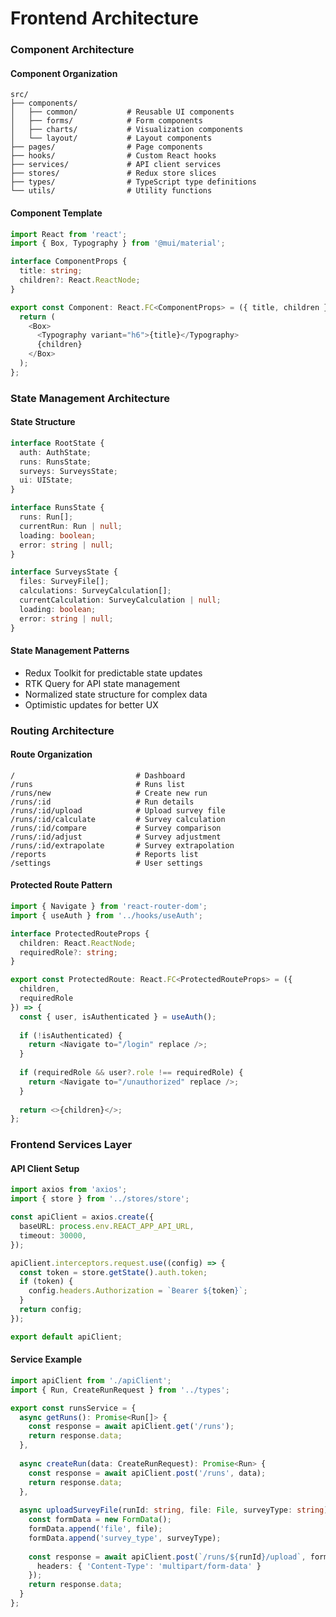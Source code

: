 # Frontend Architecture

### Component Architecture

#### Component Organization
```
src/
├── components/
│   ├── common/           # Reusable UI components
│   ├── forms/            # Form components
│   ├── charts/           # Visualization components
│   └── layout/           # Layout components
├── pages/                # Page components
├── hooks/                # Custom React hooks
├── services/             # API client services
├── stores/               # Redux store slices
├── types/                # TypeScript type definitions
└── utils/                # Utility functions
```

#### Component Template
```typescript
import React from 'react';
import { Box, Typography } from '@mui/material';

interface ComponentProps {
  title: string;
  children?: React.ReactNode;
}

export const Component: React.FC<ComponentProps> = ({ title, children }) => {
  return (
    <Box>
      <Typography variant="h6">{title}</Typography>
      {children}
    </Box>
  );
};
```

### State Management Architecture

#### State Structure
```typescript
interface RootState {
  auth: AuthState;
  runs: RunsState;
  surveys: SurveysState;
  ui: UIState;
}

interface RunsState {
  runs: Run[];
  currentRun: Run | null;
  loading: boolean;
  error: string | null;
}

interface SurveysState {
  files: SurveyFile[];
  calculations: SurveyCalculation[];
  currentCalculation: SurveyCalculation | null;
  loading: boolean;
  error: string | null;
}
```

#### State Management Patterns
- Redux Toolkit for predictable state updates
- RTK Query for API state management
- Normalized state structure for complex data
- Optimistic updates for better UX

### Routing Architecture

#### Route Organization
```
/                           # Dashboard
/runs                       # Runs list
/runs/new                   # Create new run
/runs/:id                   # Run details
/runs/:id/upload            # Upload survey file
/runs/:id/calculate         # Survey calculation
/runs/:id/compare           # Survey comparison
/runs/:id/adjust            # Survey adjustment
/runs/:id/extrapolate       # Survey extrapolation
/reports                    # Reports list
/settings                   # User settings
```

#### Protected Route Pattern
```typescript
import { Navigate } from 'react-router-dom';
import { useAuth } from '../hooks/useAuth';

interface ProtectedRouteProps {
  children: React.ReactNode;
  requiredRole?: string;
}

export const ProtectedRoute: React.FC<ProtectedRouteProps> = ({ 
  children, 
  requiredRole 
}) => {
  const { user, isAuthenticated } = useAuth();
  
  if (!isAuthenticated) {
    return <Navigate to="/login" replace />;
  }
  
  if (requiredRole && user?.role !== requiredRole) {
    return <Navigate to="/unauthorized" replace />;
  }
  
  return <>{children}</>;
};
```

### Frontend Services Layer

#### API Client Setup
```typescript
import axios from 'axios';
import { store } from '../stores/store';

const apiClient = axios.create({
  baseURL: process.env.REACT_APP_API_URL,
  timeout: 30000,
});

apiClient.interceptors.request.use((config) => {
  const token = store.getState().auth.token;
  if (token) {
    config.headers.Authorization = `Bearer ${token}`;
  }
  return config;
});

export default apiClient;
```

#### Service Example
```typescript
import apiClient from './apiClient';
import { Run, CreateRunRequest } from '../types';

export const runsService = {
  async getRuns(): Promise<Run[]> {
    const response = await apiClient.get('/runs');
    return response.data;
  },
  
  async createRun(data: CreateRunRequest): Promise<Run> {
    const response = await apiClient.post('/runs', data);
    return response.data;
  },
  
  async uploadSurveyFile(runId: string, file: File, surveyType: string): Promise<SurveyFile> {
    const formData = new FormData();
    formData.append('file', file);
    formData.append('survey_type', surveyType);
    
    const response = await apiClient.post(`/runs/${runId}/upload`, formData, {
      headers: { 'Content-Type': 'multipart/form-data' }
    });
    return response.data;
  }
};
```
